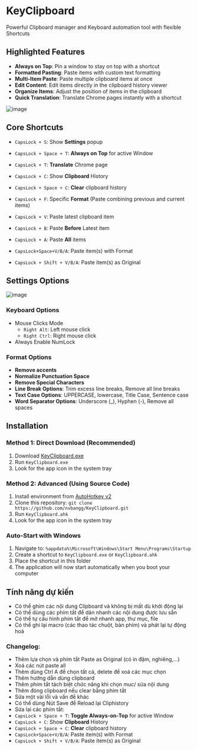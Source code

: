 # KeyClipboard

Powerful Clipboard manager and Keyboard automation tool with flexible Shortcuts

## Highlighted Features

- **Always on Top**: Pin a window to stay on top with a shortcut
- **Formatted Pasting**: Paste items with custom text formatting
- **Multi-Item Paste**: Paste multiple clipboard items at once
- **Edit Content**: Edit items directly in the clipboard history viewer
- **Organize Items**: Adjust the position of items in the clipboard
- **Quick Translation**: Translate Chrome pages instantly with a shortcut

![image](https://github.com/user-attachments/assets/c4861c92-1074-4baa-9a18-c241e50ee672)


## Core Shortcuts
- `CapsLock + S`: Show **Settings** popup
- `CapsLock + Space + T`: **Always on Top** for active Window
- `CapsLock + T`: **Translate** Chrome page
- `CapsLock + C`: Show **Clipboard** History
- `CapsLock + Space + C`: **Clear** clipboard history
- `CapsLock + F`: Specific **Format** (Paste combining previous and current items) 

- `CapsLock + V`: Paste latest clipboard item 
- `CapsLock + B`: Paste **Before** Latest item
- `CapsLock + A`: Paste **All** items 
- `CapsLock+Space+V/B/A`: Paste item(s) with Format
- `CapsLock + Shift + V/B/A`: Paste item(s) as Original

## Settings Options
![image](https://github.com/user-attachments/assets/31e67eeb-3424-45af-b28d-768b80af151d)


### Keyboard Options
- Mouse Clicks Mode
  - `Right Alt`: Left mouse click
  - `Right Ctrl`: Right mouse click
- Always Enable NumLock

### Format Options

- **Remove accents**
- **Normalize Punctuation Space**
- **Remove Special Characters**
- **Line Break Options**: Trim excess line breaks, Remove all line breaks
- **Text Case Options**: UPPERCASE, lowercase, Title Case, Sentence case
- **Word Separator Options**: Underscore (_), Hyphen (-), Remove all spaces

## Installation

### Method 1: Direct Download (Recommended)
1. Download [KeyClipboard.exe](https://github.com/nvbangg/KeyClipboard/releases)
2. Run `KeyClipboard.exe`
3. Look for the app icon in the system tray

### Method 2: Advanced (Using Source Code)
1. Install environment from [AutoHotkey v2](https://www.autohotkey.com)
2. Clone this repository:
`git clone https://github.com/nvbangg/KeyClipboard.git`
3. Run `KeyClipboard.ahk`
4. Look for the app icon in the system tray

### Auto-Start with Windows
1. Navigate to: `%appdata%\Microsoft\Windows\Start Menu\Programs\Startup`
2. Create a shortcut to `KeyClipboard.exe` or `KeyClipboard.ahk`
3. Place the shortcut in this folder
4. The application will now start automatically when you boot your computer

## Tính năng dự kiến

- Có thể ghim các nội dung Clipboard và không bị mất dù khởi động lại
- Có thể dùng các phím tắt để dán nhanh các nội dung được lưu sẵn
- Có thể tự cấu hình phím tắt để mở nhanh app, thư mục, file
- Có thể ghi lại macro (các thao tác chuột, bàn phím) và phát lại tự động hoá

### Changelog: 
- Thêm lựa chọn và phím tắt Paste as Original (có in đậm, nghiêng,...)
- Xoá các nút paste all
- Thêm dùng Ctrl A để chọn tất cả, delete để xoá các mục chọn
- Thêm hướng dẫn dùng clipboard
- Thêm phím tắt tách biệt chức năng khi chọn muc/ sửa nội dung
- Thêm đóng clipboard nếu clear bằng phím tắt
- Sửa một vài lỗi và vấn đề khác
- Có thể dùng Nút Save để Reload lại Cliphistory
- Sửa lại các phím tắt:
- `CapsLock + Space + T`: **Toggle Always-on-Top** for active Window
- `CapsLock + C`: Show **Clipboard** History
- `CapsLock + Space + C`: **Clear** clipboard history
- `CapsLock+Space+V/B/A`: Paste item(s) with Format
- `CapsLock + Shift + V/B/A`: Paste item(s) as Original
